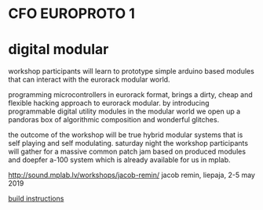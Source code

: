 # CFO EUROPROTO 1
# digital modular

workshop participants will learn to prototype simple arduino based modules that can interact with the eurorack modular world. programming microcontrollers in eurorack format, brings a dirty, cheap and flexible hacking approach to eurorack modular. by introducing programmable digital utility modules in the modular world we open up a pandoras box of algorithmic composition and wonderful glitches.the outcome of the workshop will be true hybrid modular systems that is self playing and self modulating. saturday night the workshop participants will gather for a massive common patch jam based on produced modules and doepfer a-100 system which is already available for us in mplab.http://sound.mplab.lv/workshops/jacob-remin/jacob remin, liepaja, 2-5 may 2019

[build instructions](https://github.com/jsr606/EUROPROTO/tree/master/SoundDays_MPlab/build_instructions)